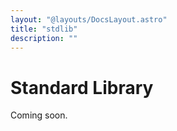 ```yaml
---
layout: "@layouts/DocsLayout.astro"
title: "stdlib"
description: ""
---
```


# Standard Library

Coming soon.